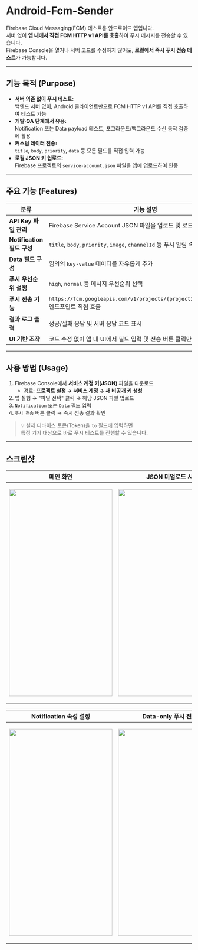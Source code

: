 # Android-Fcm-Sender

Firebase Cloud Messaging(FCM) 테스트용 안드로이드 앱입니다.  
서버 없이 **앱 내에서 직접 FCM HTTP v1 API를 호출**하여 푸시 메시지를 전송할 수 있습니다.  
Firebase Console을 열거나 서버 코드를 수정하지 않아도, **로컬에서 즉시 푸시 전송 테스트**가 가능합니다.

---

## 기능 목적 (Purpose)

- **서버 의존 없이 푸시 테스트:**  
  백엔드 서버 없이, Android 클라이언트만으로 FCM HTTP v1 API를 직접 호출하여 테스트 가능
- **개발·QA 단계에서 유용:**  
  Notification 또는 Data payload 테스트, 포그라운드/백그라운드 수신 동작 검증에 활용
- **커스텀 데이터 전송:**  
  `title`, `body`, `priority`, `data` 등 모든 필드를 직접 입력 가능
- **로컬 JSON 키 업로드:**  
  Firebase 프로젝트의 `service-account.json` 파일을 앱에 업로드하여 인증

---

## 주요 기능 (Features)

| 분류 | 기능 설명 |
|------|------------|
| **API Key 파일 관리** | Firebase Service Account JSON 파일을 업로드 및 로드 |
| **Notification 필드 구성** | `title`, `body`, `priority`, `image`, `channelId` 등 푸시 알림 속성 직접 입력 |
| **Data 필드 구성** | 임의의 `key-value` 데이터를 자유롭게 추가 |
| **푸시 우선순위 설정** | `high`, `normal` 등 메시지 우선순위 선택 |
| **푸시 전송 기능** | `https://fcm.googleapis.com/v1/projects/{projectId}/messages:send` 엔드포인트 직접 호출 |
| **결과 로그 출력** | 성공/실패 응답 및 서버 응답 코드 표시 |
| **UI 기반 조작** | 코드 수정 없이 앱 내 UI에서 필드 입력 및 전송 버튼 클릭만으로 동작 |

---

## 사용 방법 (Usage)

1. Firebase Console에서 **서비스 계정 키(JSON)** 파일을 다운로드  
   - 경로: **프로젝트 설정 → 서비스 계정 → 새 비공개 키 생성**
2. 앱 실행 → "파일 선택" 클릭 → 해당 JSON 파일 업로드
3. `Notification` 또는 `Data` 필드 입력
4. `푸시 전송` 버튼 클릭 → 즉시 전송 결과 확인

> 💡 실제 디바이스 토큰(Token)을 `to` 필드에 입력하면  
> 특정 기기 대상으로 바로 푸시 테스트를 진행할 수 있습니다.

---

## 스크린샷

| 메인 화면 | JSON 미업로드 시 |
|:--:|:--:|
| <p align="center"><img src="https://github.com/user-attachments/assets/164afd0c-24d8-4844-b578-472b9e864d4f" width="280" height="560" style="object-fit:contain;"></p> | <p align="center"><img src="https://github.com/user-attachments/assets/26c3e82c-7c24-43e5-af59-c08e98d37ef3" width="280" height="560" style="object-fit:contain;"></p> |

| Notification 속성 설정 | Data-only 푸시 전송 | 푸시 데이터 삭제 |
|:--:|:--:|:--:|
| <p align="center"><img src="https://github.com/user-attachments/assets/872da42c-231d-4512-b277-e2ccff9fb7e2" width="280" height="560" style="object-fit:contain;"></p> | <p align="center"><img src="https://github.com/user-attachments/assets/23963942-7706-4584-b4d7-40589d1c4da9" width="280" height="560" style="object-fit:contain;"></p> | <p align="center"><img src="https://github.com/user-attachments/assets/e738fbde-8d34-425e-9f72-4ffeb551911a" width="280" height="560" style="object-fit:contain;"></p> |
